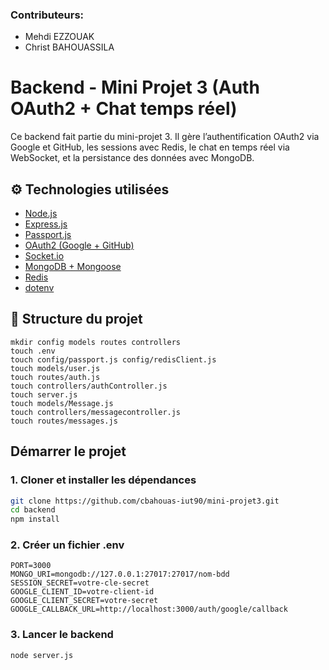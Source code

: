 ### Contributeurs:

* Mehdi EZZOUAK
* Christ BAHOUASSILA

# Backend - Mini Projet 3 (Auth OAuth2 + Chat temps réel)

Ce backend fait partie du mini-projet 3. Il gère l’authentification OAuth2 via Google et GitHub, les sessions avec Redis, le chat en temps réel via WebSocket, et la persistance des données avec MongoDB.


## ⚙️ Technologies utilisées

- [Node.js](https://nodejs.org/)
- [Express.js](https://expressjs.com/)
- [Passport.js](http://www.passportjs.org/)
- [OAuth2 (Google + GitHub)](https://developers.google.com/identity)
- [Socket.io](https://socket.io/)
- [MongoDB + Mongoose](https://mongoosejs.com/)
- [Redis](https://redis.io/)
- [dotenv](https://github.com/motdotla/dotenv)

## 📁 Structure du projet

```
mkdir config models routes controllers
touch .env
touch config/passport.js config/redisClient.js
touch models/user.js
touch routes/auth.js
touch controllers/authController.js
touch server.js
touch models/Message.js
touch controllers/messagecontroller.js
touch routes/messages.js
```

##  Démarrer le projet

### 1. Cloner et installer les dépendances

```bash
git clone https://github.com/cbahouas-iut90/mini-projet3.git
cd backend
npm install
```

### 2. Créer un fichier .env

```
PORT=3000
MONGO_URI=mongodb://127.0.0.1:27017:27017/nom-bdd
SESSION_SECRET=votre-cle-secret
GOOGLE_CLIENT_ID=votre-client-id
GOOGLE_CLIENT_SECRET=votre-secret
GOOGLE_CALLBACK_URL=http://localhost:3000/auth/google/callback
```

### 3. Lancer le backend

```
node server.js
```
